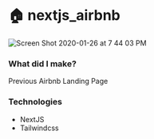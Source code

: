 # 🏠 nextjs_airbnb

![Screen Shot 2020-01-26 at 7 44 03 PM](https://user-images.githubusercontent.com/43525282/73149040-47033d00-4074-11ea-9f7f-5b68bb8e73ee.png)

### What did I make?
Previous Airbnb Landing Page

### Technologies
- NextJS
- Tailwindcss
